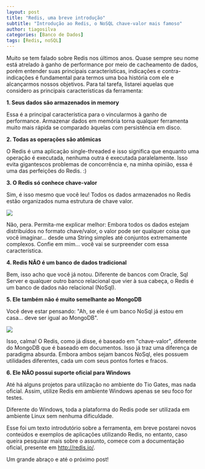 ```yaml
---
layout: post
title: "Redis, uma breve introdução"
subtitle: "Introdução ao Redis, o NoSQL chave-valor mais famoso"
author: tiagosilva
categories: [Banco de Dados]
tags: [Redis, noSQL]
---
```


Muito se tem falado sobre Redis nos últimos anos. Quase sempre seu nome está atrelado à ganho de performance por meio de cacheamento de dados, porém entender suas principais características, indicações e contra-indicações é fundamental para termos uma boa história com ele e alcançarmos nossos objetivos. Para tal tarefa, listarei aquelas que considero as principais características da ferramenta:

**1. Seus dados são armazenados in memory**

Essa é a principal característica para o vincularmos à ganho de performance. Armazenar dados em memória torna qualquer ferramenta muito mais rápida se comparado àquelas com persistência em disco.

**2. Todas as operações são atômicas**

O Redis é uma aplicação single-threaded e isso significa que enquanto uma operação é executada, nenhuma outra é executada paralelamente. Isso evita gigantescos problemas de concorrência e, na minha opinião, essa é uma das perfeições do Redis. :)

**3. O Redis só conhece chave-valor**

Sim, é isso mesmo que você leu! Todos os dados armazenados no Redis estão organizados numa estrutura de chave valor.

<img class="img-responsive center-block" src="https://cdn-images-1.medium.com/max/800/0*BtQKeVoZdwPTtdIF.jpg" />

Não, pera. Permita-me explicar melhor: Embora todos os dados estejam distribuídos no formato chave/valor, o valor pode ser qualquer coisa que você imaginar… desde uma String simples até conjuntos extremamente complexos. Confie em mim… você vai se surpreender com essa característica.

**4. Redis NÃO é um banco de dados tradicional**

Bem, isso acho que você já notou. Diferente de bancos com Oracle, Sql Server e qualquer outro banco relacional que vier à sua cabeça, o Redis é um banco de dados não relacional (NoSql).

**5. Ele também não é muito semelhante ao MongoDB**

Você deve estar pensando: "Ah, se ele é um banco NoSql já estou em casa… deve ser igual ao MongoDB".

<img class="img-responsive center-block" src="https://cdn-images-1.medium.com/max/800/1*KSqpqaqxkZImuW3CiHyACQ.jpeg" />

Isso, calma! O Redis, como já disse, é baseado em "chave-valor", diferente do MongoDB que é baseado em documentos. Isso já traz uma diferença de paradigma absurda. Embora ambos sejam bancos NoSql, eles possuem utilidades diferentes, cada um com seus pontos fortes e fracos.

**6. Ele NÃO possui suporte oficial para Windows**

Até há alguns projetos para utilização no ambiente do Tio Gates, mas nada oficial. Assim, utilize Redis em ambiente Windows apenas se seu foco for testes.

Diferente do Windows, toda a plataforma do Redis pode ser utilizada em ambiente Linux sem nenhuma dificuldade.

Esse foi um texto introdutório sobre a ferramenta, em breve postarei novos conteúdos e exemplos de aplicações utilizando Redis, no entanto, caso queira pesquisar mais sobre o assunto, comece com a documentação oficial, presente em http://redis.io/.

Um grande abraço e até o próximo post!
